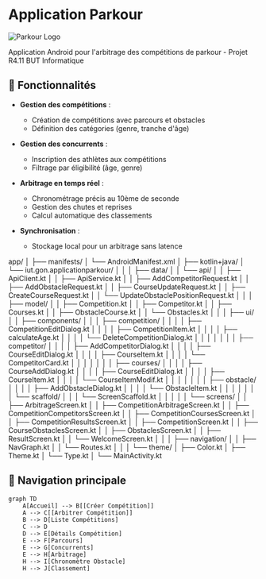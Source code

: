 # Application Parkour 

![Parkour Logo](https://media.istockphoto.com/id/528565136/fr/vectoriel/parkour-saut-silhouette.jpg?s=612x612&w=0&k=20&c=tcklP_GYbr1PukVrEs_Q4QJMCVmpzSKXerojUMZraNY=) 

Application Android pour l'arbitrage des compétitions de parkour - Projet R4.11 BUT Informatique

## 🎯 Fonctionnalités

- **Gestion des compétitions** :
  - Création de compétitions avec parcours et obstacles
  - Définition des catégories (genre, tranche d'âge)
  
- **Gestion des concurrents** :
  - Inscription des athlètes aux compétitions
  - Filtrage par éligibilité (âge, genre)

- **Arbitrage en temps réel** :
  - Chronométrage précis au 10ème de seconde
  - Gestion des chutes et reprises
  - Calcul automatique des classements

- **Synchronisation** :
  - Stockage local pour un arbitrage sans latence
 

app/
│
├── manifests/
│   └── AndroidManifest.xml
│
├── kotlin+java/
│   └── iut.gon.applicationparkour/
│       │
│       ├── data/
│       │   └── api/
│       │       ├── ApiClient.kt
│       │       ├── ApiService.kt
│       │       ├── AddCompetitorRequest.kt
│       │       ├── AddObstacleRequest.kt
│       │       ├── CourseUpdateRequest.kt
│       │       ├── CreateCourseRequest.kt
│       │       └── UpdateObstaclePositionRequest.kt
│       │
│       ├── model/
│       │   ├── Competition.kt
│       │   ├── Competitor.kt
│       │   ├── Courses.kt
│       │   ├── ObstacleCourse.kt
│       │   └── Obstacles.kt
│       │
│       ├── ui/
│       │   ├── components/
│       │   │   ├── competition/
│       │   │   │   ├── CompetitionEditDialog.kt
│       │   │   │   ├── CompetitionItem.kt
│       │   │   │   ├── calculateAge.kt
│       │   │   │   └── DeleteCompetitionDialog.kt
│       │   │   │
│       │   │   ├── competitor/
│       │   │   │   ├── AddCompetitorDialog.kt
│       │   │   │   ├── CourseEditDialog.kt
│       │   │   │   ├── CourseItem.kt
│       │   │   │   └── CompetitorCard.kt
│       │   │   │
│       │   │   ├── courses/
│       │   │   │   ├── CourseAddDialog.kt
│       │   │   │   ├── CourseEditDialog.kt
│       │   │   │   ├── CourseItem.kt
│       │   │   │   └── CourseItemModif.kt
│       │   │   │
│       │   │   ├── obstacle/
│       │   │   │   ├── AddObstacleDialog.kt
│       │   │   │   └── ObstacleItem.kt
│       │   │   │
│       │   │   └── scaffold/
│       │   │       └── ScreenScaffold.kt
│       │   │
│       │   └── screens/
│       │       ├── ArbitrageScreen.kt
│       │       ├── CompetitionArbitrageScreen.kt
│       │       ├── CompetitionCompetitorsScreen.kt
│       │       ├── CompetitionCoursesScreen.kt
│       │       ├── CompetitionResultsScreen.kt
│       │       ├── CompetitionScreen.kt
│       │       ├── CourseObstaclesScreen.kt
│       │       ├── ObstaclesScreen.kt
│       │       ├── ResultScreen.kt
│       │       └── WelcomeScreen.kt
│       │
│       ├── navigation/
│       │   ├── NavGraph.kt
│       │   └── Routes.kt
│       │
│       └── theme/
│           ├── Color.kt
│           ├── Theme.kt
│           └── Type.kt
│
└── MainActivity.kt


## 📱 Navigation principale

```mermaid
graph TD
    A[Accueil] --> B[[Créer Compétition]]
    A --> C[[Arbitrer Compétition]]
    B --> D[Liste Compétitions]
    C --> D
    D --> E[Détails Compétition]
    E --> F[Parcours]
    E --> G[Concurrents]
    E --> H[Arbitrage]
    H --> I[Chronomètre Obstacle]
    H --> J[Classement]
